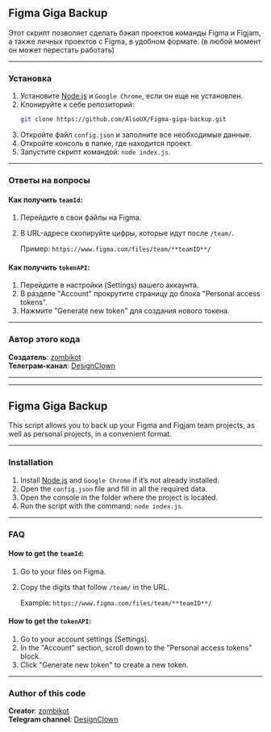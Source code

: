 ## Figma Giga Backup

Этот скрипт позволяет сделать бэкап проектов команды Figma и Figjam, а также личных проектов с Figma, в удобном формате.
(в любой момент он может перестать работать)

---

### Установка

1. Установите [Node.js](https://nodejs.org/en) и `Google Chrome`, если он еще не установлен.
3. Клонируйте к себе репозиторий:
   ```bash
   git clone https://github.com/AlsoUX/Figma-giga-backup.git
4. Откройте файл `config.json` и заполните все необходимые данные.
5. Откройте консоль в папке, где находится проект.
6. Запустите скрипт командой: `node index.js`.

---

### Ответы на вопросы
#### Как получить `teamId`:
1. Перейдите в свои файлы на Figma.
2. В URL-адресе скопируйте цифры, которые идут после `/team/`.

   Пример: `https://www.figma.com/files/team/**teamID**/`

#### Как получить `tokenAPI`:
1. Перейдите в настройки (Settings) вашего аккаунта.
2. В разделе "Account" прокрутите страницу до блока "Personal access tokens".
3. Нажмите "Generate new token" для создания нового токена.

---

### Автор этого кода

**Создатель**: [zombikot](https://t.me/zombikot)  
**Телеграм-канал**: [DesignClown](https://t.me/DesignClown/)

---
---

## Figma Giga Backup

This script allows you to back up your Figma and Figjam team projects, as well as personal projects, in a convenient format.

---

### Installation

1. Install [Node.js](https://nodejs.org/en) and `Google Chrome` if it’s not already installed.
2. Open the `config.json` file and fill in all the required data.
3. Open the console in the folder where the project is located.
4. Run the script with the command: `node index.js`.

---

### FAQ
#### How to get the `teamId`:
1. Go to your files on Figma.
2. Copy the digits that follow `/team/` in the URL.

   Example: `https://www.figma.com/files/team/**teamID**/`

#### How to get the `tokenAPI`:
1. Go to your account settings (Settings).
2. In the "Account" section, scroll down to the "Personal access tokens" block.
3. Click "Generate new token" to create a new token.

---

### Author of this code

**Creator**: [zombikot](https://t.me/zombikot)  
**Telegram channel**: [DesignClown](https://t.me/DesignClown/)
